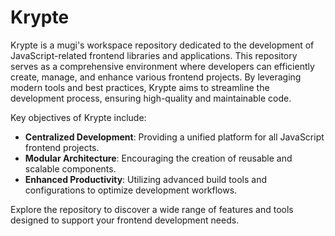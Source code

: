 # Krypte
Krypte is a mugi's workspace repository dedicated to the development of JavaScript-related frontend libraries and applications. This repository serves as a comprehensive environment where developers can efficiently create, manage, and enhance various frontend projects. By leveraging modern tools and best practices, Krypte aims to streamline the development process, ensuring high-quality and maintainable code.

Key objectives of Krypte include:

- **Centralized Development**: Providing a unified platform for all JavaScript frontend projects.
- **Modular Architecture**: Encouraging the creation of reusable and scalable components.
- **Enhanced Productivity**: Utilizing advanced build tools and configurations to optimize development workflows.

Explore the repository to discover a wide range of features and tools designed to support your frontend development needs.